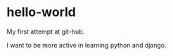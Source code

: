 # hello-world
My first attempt at git-hub.

I want to be more active in learning python and django.

